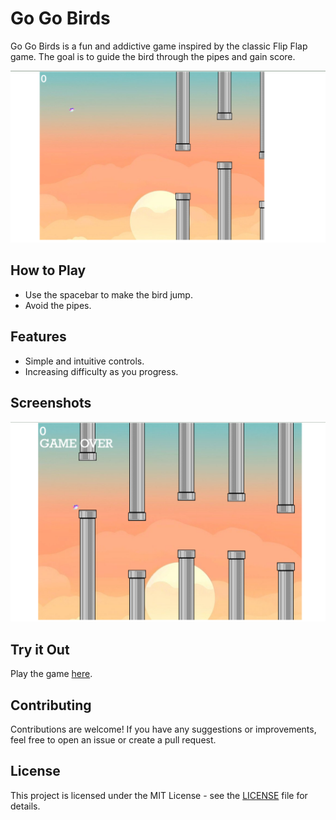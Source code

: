 # Go Go Birds

Go Go Birds is a fun and addictive game inspired by the classic Flip Flap game. The goal is to guide the bird through the pipes and gain score.

![Gameplay](gamess.png)

## How to Play

- Use the spacebar to make the bird jump.
- Avoid the pipes.

## Features

- Simple and intuitive controls.
- Increasing difficulty as you progress.

## Screenshots

![Gameplay](gamess2.png)

## Try it Out

Play the game [here](https://sithumsankajith.github.io/Go-Go-Birdy/).

## Contributing

Contributions are welcome! If you have any suggestions or improvements, feel free to open an issue or create a pull request.

## License

This project is licensed under the MIT License - see the [LICENSE](LICENSE) file for details.
